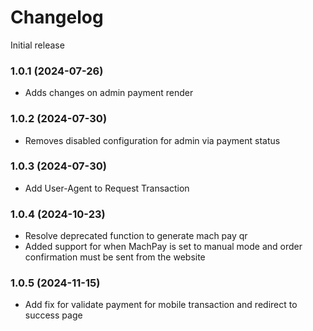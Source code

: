 # Changelog

Initial release

### 1.0.1 (2024-07-26)
* Adds changes on admin payment render

### 1.0.2 (2024-07-30)
* Removes disabled configuration for admin via payment status
### 1.0.3 (2024-07-30)
* Add User-Agent to Request Transaction 
### 1.0.4 (2024-10-23)
* Resolve deprecated function to generate mach pay qr
* Added support for when MachPay is set to manual mode and order confirmation must be sent from the website
### 1.0.5 (2024-11-15)
* Add fix for validate payment for mobile transaction and redirect to success page